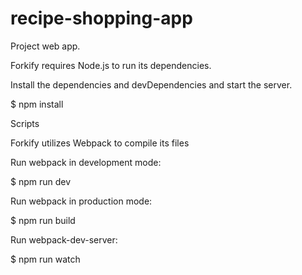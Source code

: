 # recipe-shopping-app
Project web app.

Forkify requires Node.js to run its dependencies.

Install the dependencies and devDependencies and start the server.

$ npm install

Scripts

Forkify utilizes Webpack to compile its files

Run webpack in development mode:

$ npm run dev

Run webpack in production mode:

$ npm run build

Run webpack-dev-server:

$ npm run watch
